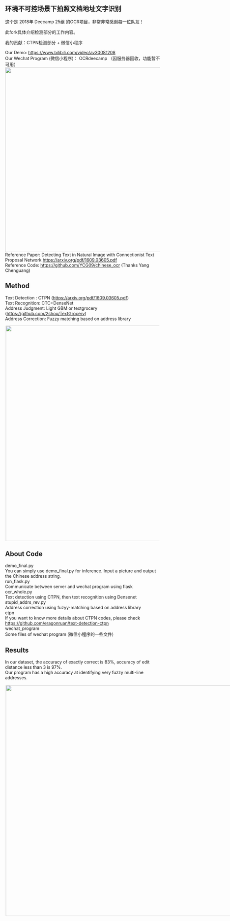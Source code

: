 ## 环境不可控场景下拍照文档地址文字识别  

这个是 2018年 Deecamp 25组 的OCR项目，非常非常感谢每一位队友！  

此fork具体介绍检测部分的工作内容。
  
我的贡献：CTPN检测部分 + 微信小程序
  
Our Demo: https://www.bilibili.com/video/av30081208  
Our Wechat Program (微信小程序)： OCRdeecamp （因服务器回收，功能暂不可用）  
<img src="https://github.com/Walleclipse/ChineseAddress_OCR/raw/master/demo/demo.png" width="600" >  
Reference Paper: Detecting Text in Natural Image with Connectionist Text Proposal Network https://arxiv.org/pdf/1609.03605.pdf  
Reference Code: https://github.com/YCG09/chinese_ocr (Thanks Yang Chenguang)  


## Method 
Text Detection : CTPN (https://arxiv.org/pdf/1609.03605.pdf)  
Text Recognition: CTC+DenseNet  
Address Judgment: Light GBM or textgrocery (https://github.com/2shou/TextGrocery)  
Address Correction: Fuzzy matching based on address library   

<div style="float:center;border:solid 1px 000;margin:2px;"><img src="https://github.com/Walleclipse/ChineseAddress_OCR/raw/master/demo/method.png"  width="700" ></div>  
  
## About Code
demo_final.py  
You can simply use demo_final.py for inference. Input a picture and output the Chinese address string.   
run_flask.py  
Communicate between server and wechat program using flask  
ocr_whole.py  
Text detection using CTPN, then text recognition using Densenet  
stupid_addrs_rev.py  
Address correction using fuzyy-matching based on address library  
ctpn  
If you want to know more details about CTPN codes, please check https://github.com/eragonruan/text-detection-ctpn  
wechat_program  
Some files of wechat program (微信小程序的一些文件)

## Results
In our dataset, the accuracy of exactly correct is 83%, accuracy of edit distance less than 3 is 97%.   
Our program has a high accuracy at identifying very fuzzy multi-line addresses. 

<div style="float:left;border:solid 1px 000;margin:2px;"><img src="https://github.com/Walleclipse/ChineseAddress_OCR/raw/master/demo/result2.png" width="750" ></div>   
